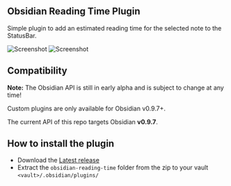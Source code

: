 ## Obsidian Reading Time Plugin

Simple plugin to add an estimated reading time for the selected note to the StatusBar.

![Screenshot](https://raw.githubusercontent.com/avr/obsidian-reading-time/main/example.png)
![Screenshot](https://raw.githubusercontent.com/avr/obsidian-reading-time/main/settings.png)

## Compatibility
**Note:** The Obsidian API is still in early alpha and is subject to change at any time!

Custom plugins are only available for Obsidian v0.9.7+.

The current API of this repo targets Obsidian **v0.9.7**.

## How to install the plugin

- Download the [Latest release](https://github.com/avr/obsidian-reading-time/releases/latest)
- Extract the `obsidian-reading-time` folder from the zip to your vault `<vault>/.obsidian/plugins/`
